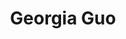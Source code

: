---
user: georgia
title: Georgia Guo
position: Head of Innovation
company: McDonald's China
featured: true
talk: keynote
---